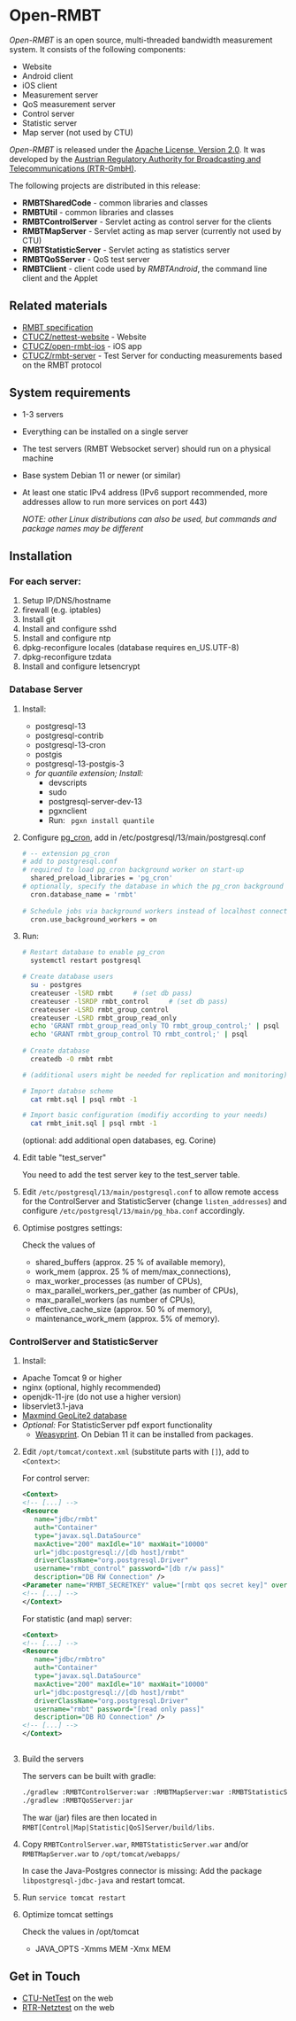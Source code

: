 Open-RMBT
=========

*Open-RMBT* is an open source, multi-threaded bandwidth measurement system.
It consists of the following components:

* Website
* Android client
* iOS client 
* Measurement server
* QoS measurement server
* Control server
* Statistic server
* Map server (not used by CTU)

*Open-RMBT* is released under the [Apache License, Version 2.0](LICENSE). It was developed
by the [Austrian Regulatory Authority for Broadcasting and Telecommunications (RTR-GmbH)](https://www.rtr.at/).

The following projects are distributed in this release:

- **RMBTSharedCode** - common libraries and classes
- **RMBTUtil** - common libraries and classes
- **RMBTControlServer** - Servlet acting as control server for the clients
- **RMBTMapServer** - Servlet acting as map server (currently not used by CTU)
- **RMBTStatisticServer** - Servlet acting as statistics server
- **RMBTQoSServer** - QoS test server
- **RMBTClient** - client code used by *RMBTAndroid*, the command line client and the Applet

Related materials
-----------------

* [RMBT specification](https://www.netztest.at/doc/)
* [CTUCZ/nettest-website](https://github.com/CTUCZ/nettest-website) - Website
* [CTUCZ/open-rmbt-ios](https://github.com/CTUCZ/open-rmbt-ios) - iOS app
* [CTUCZ/rmbt-server](https://github.com/CTUCZ/rmbt-server) - Test Server for conducting measurements based on the RMBT protocol

System requirements
-------------------

* 1-3 servers
* Everything can be installed on a single server
* The test servers (RMBT Websocket server) should run on a physical machine
* Base system Debian 11 or newer (or similar) 
* At least one static IPv4 address (IPv6 support recommended, more addresses allow to run more services on port 443)

  *NOTE: other Linux distributions can also be used, but commands and package names may be different*


Installation 
--------------

### For each server:

1. Setup IP/DNS/hostname
2. firewall (e.g. iptables)
3. Install git
4. Install and configure sshd 
5. Install and configure ntp
6. dpkg-reconfigure locales (database requires en_US.UTF-8)
7. dpkg-reconfigure tzdata
8. Install and configure letsencrypt

### Database Server

1. Install:
    * postgresql-13
    * postgresql-contrib
    * postgresql-13-cron
    * postgis
    * postgresql-13-postgis-3
    * *for quantile extension; Install:*
      * devscripts
      * sudo
      * postgresql-server-dev-13
      * pgxnclient
      * Run:
        ` pgxn install quantile`

2. Configure [pg_cron](https://github.com/rtr-nettest/pg_cron), add in /etc/postgresql/13/main/postgresql.conf

    ```bash
    # -- extension pg_cron
    # add to postgresql.conf
    # required to load pg_cron background worker on start-up
      shared_preload_libraries = 'pg_cron'
    # optionally, specify the database in which the pg_cron background worker should
      cron.database_name = 'rmbt'
      
    # Schedule jobs via background workers instead of localhost connections
      cron.use_background_workers = on
    ```

3. Run:

    ```bash
    # Restart database to enable pg_cron
      systemctl restart postgresql
    
    # Create database users
      su - postgres
      createuser -lSRD rmbt     # (set db pass)
      createuser -lSRDP rmbt_control     # (set db pass)
      createuser -LSRD rmbt_group_control
      createuser -LSRD rmbt_group_read_only
      echo 'GRANT rmbt_group_read_only TO rmbt_group_control;' | psql
      echo 'GRANT rmbt_group_control TO rmbt_control;' | psql
      
    # Create database
      createdb -O rmbt rmbt
 
    # (additional users might be needed for replication and monitoring)
    
    # Import databse scheme
      cat rmbt.sql | psql rmbt -1
    
    # Import basic configuration (modifiy according to your needs)
      cat rmbt_init.sql | psql rmbt -1
    ```
    (optional: add additional open databases, eg. Corine)

4. Edit table "test_server"

   You need to add the test server key to the test_server table.

5. Edit `/etc/postgresql/13/main/postgresql.conf` to allow remote access for the ControlServer and StatisticServer 
   (change `listen_addresses`) and configure `/etc/postgresql/13/main/pg_hba.conf` accordingly.
   
6. Optimise postgres settings:
   
    Check the values of 
    * shared_buffers (approx. 25 % of available memory),
    * work_mem (approx. 25 % of mem/max_connections),
    * max_worker_processes (as number of CPUs),
    * max_parallel_workers_per_gather (as number of CPUs),
    * max_parallel_workers (as number of CPUs),
    * effective_cache_size (approx. 50 % of memory),
    * maintenance_work_mem (approx. 5% of memory).
    
### ControlServer and StatisticServer

1. Install:
  * Apache Tomcat 9 or higher
  * nginx (optional, highly recommended)
  * openjdk-11-jre (do not use a higher version)
  * libservlet3.1-java
  * [Maxmind GeoLite2 database](https://dev.maxmind.com/geoip/geoip2/geolite2/)
  * _Optional:_ For StatisticServer pdf export functionality
    * [Weasyprint](https://weasyprint.org/). On Debian 11 it can be installed from packages.

2. Edit `/opt/tomcat/context.xml` (substitute parts with `[]`), add to `<Context>`:

   For control server:
    ```xml
    <Context>
    <!-- [...] -->
    <Resource 
       name="jdbc/rmbt" 
       auth="Container"
       type="javax.sql.DataSource"
       maxActive="200" maxIdle="10" maxWait="10000"
       url="jdbc:postgresql://[db host]/rmbt"
       driverClassName="org.postgresql.Driver"
       username="rmbt_control" password="[db r/w pass]"
       description="DB RW Connection" />
    <Parameter name="RMBT_SECRETKEY" value="[rmbt qos secret key]" override="false" />
    <!-- [...] -->
    </Context>
    ```
    For statistic (and map) server:
    
    ```xml
    <Context>
    <!-- [...] -->
    <Resource 
       name="jdbc/rmbtro" 
       auth="Container"
       type="javax.sql.DataSource"
       maxActive="200" maxIdle="10" maxWait="10000"
       url="jdbc:postgresql://[db host]/rmbt"
       driverClassName="org.postgresql.Driver"
       username="rmbt" password="[read only pass]"
       description="DB RO Connection" />
    <!-- [...] -->
    </Context>
     
    ```
3. Build the servers
    
    The servers can be built with gradle:
    ```bash
    ./gradlew :RMBTControlServer:war :RMBTMapServer:war :RMBTStatisticServer:war
    ./gradlew :RMBTQoSServer:jar
    ```
    The war (jar) files are then located in `RMBT[Control|Map|Statistic|QoS]Server/build/libs`.

4. Copy `RMBTControlServer.war`, `RMBTStatisticServer.war` and/or `RMBTMapServer.war` to `/opt/tomcat/webapps/`

    In case the Java-Postgres connector is missing:
    Add the package `libpostgresql-jdbc-java` and restart tomcat.

5. Run `service tomcat restart`

6. Optimize tomcat settings

    Check the values in /opt/tomcat
    * JAVA_OPTS -Xmms MEM -Xmx MEM

Get in Touch
------------

* [CTU-NetTest](https://nettest.ctu.gov.cz) on the web
* [RTR-Netztest](https://www.netztest.at) on the web